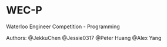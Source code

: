 # WEC-P
 Waterloo Engineer Competition - Programming

Authors:
@JekkuChen
@Jessie0317
@Peter Huang
@Alex Yang
